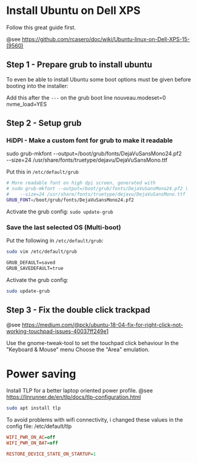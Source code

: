 # Install Ubuntu on Dell XPS

Follow this great guide first.

@see https://github.com/rcasero/doc/wiki/Ubuntu-linux-on-Dell-XPS-15-(9560)


## Step 1 - Prepare grub to install ubuntu
To even be able to install Ubuntu some boot options must be given before booting into the installer:

Add this after the `---` on the grub boot line 
nouveau.modeset=0 nvme_load=YES

## Step 2 - Setup grub

### HiDPI - Make a custom font for grub to make it readable

sudo grub-mkfont --output=/boot/grub/fonts/DejaVuSansMono24.pf2 \
  --size=24 /usr/share/fonts/truetype/dejavu/DejaVuSansMono.ttf


Put this in `/etc/default/grub`

```sh
# More readable font on high dpi screen, generated with
# sudo grub-mkfont --output=/boot/grub/fonts/DejaVuSansMono24.pf2 \
#    --size=24 /usr/share/fonts/truetype/dejavu/DejaVuSansMono.ttf
GRUB_FONT=/boot/grub/fonts/DejaVuSansMono24.pf2
```

Activate the grub config:
`sudo update-grub`

### Save the last selected OS (Multi-boot)
Put the following in `/etc/default/grub`:

```sh
sudo vim /etc/default/grub
```

```txt
GRUB_DEFAULT=saved
GRUB_SAVEDEFAULT=true
```

Activate the grub config:
```sh
sudo update-grub
```

## Step 3 - Fix the double click trackpad

@see https://medium.com/@pck/ubuntu-18-04-fix-for-right-click-not-working-touchpad-issues-40037ff249e1

Use the gnome-tweak-tool to set the touchpad click behaviour
In the "Keyboard & Mouse" menu Choose the "Area" emulation.


# Power saving
Install TLP for a better laptop oriented power profile.
@see https://linrunner.de/en/tlp/docs/tlp-configuration.html

```sh
sudo apt install tlp
```

To avoid problems with wifi connectivity, i changed these values in the config file: /etc/default/tlp
```ini
WIFI_PWR_ON_AC=off
WIFI_PWR_ON_BAT=off

RESTORE_DEVICE_STATE_ON_STARTUP=1
```
